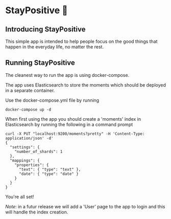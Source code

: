 
# StayPositive 🤗

## Introducing StayPositive

This simple app is intended to help people focus on the good things that happen in the everyday life, no matter the rest.

## Running StayPositive

The cleanest way to run the app is using docker-compose.

The app uses Elasticsearch to store the moments which should be deployed in a separate container.

Use the docker-compose.yml file by running
```
docker-compose up -d
```

When first using the app you should create a 'moments' index in Elasticsearch by running the following in a command prompt
```
curl -X PUT "localhost:9200/moments?pretty" -H 'Content-Type: application/json' -d'
{
  "settings": {
    "number_of_shards": 1
  },
  "mappings": {
    "properties": {
      "text": { "type": "text" },
      "date": { "type": "date" }
    }
  }
}
```

You're all set!

*Note*: in a futur release we will add a 'User' page to the app to login and this will handle the index creation.
